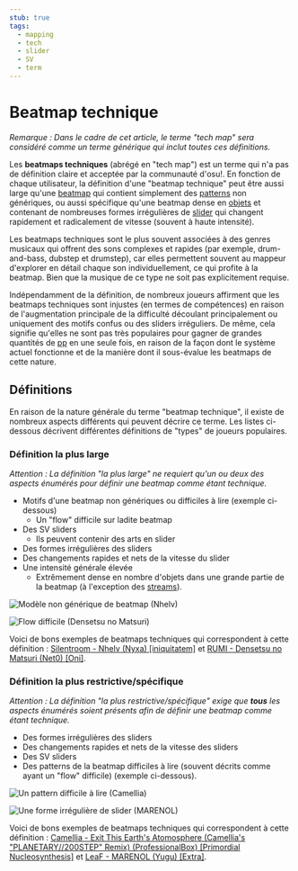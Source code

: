 ```yaml
---
stub: true
tags:
  - mapping
  - tech
  - slider
  - SV
  - term
---
```


# Beatmap technique

*Remarque : Dans le cadre de cet article, le terme "tech map" sera considéré comme un terme générique qui inclut toutes ces définitions.*

Les **beatmaps techniques** (abrégé en "tech map") est un terme qui n'a pas de définition claire et acceptée par la communauté d'osu!. En fonction de chaque utilisateur, la définition d'une "beatmap technique" peut être aussi large qu'une [beatmap](/wiki/Beatmap) qui contient simplement des [patterns](/wiki/Beatmap/Pattern) non génériques, ou aussi spécifique qu'une beatmap dense en [objets](/wiki/Hit_object) et contenant de nombreuses formes irrégulières de [slider](/wiki/Hit_object/Slider) qui changent rapidement et radicalement de vitesse (souvent à haute intensité).

Les beatmaps techniques sont le plus souvent associées à des genres musicaux qui offrent des sons complexes et rapides (par exemple, drum-and-bass, dubstep et drumstep), car elles permettent souvent au mappeur d'explorer en détail chaque son individuellement, ce qui profite à la beatmap. Bien que la musique de ce type ne soit pas explicitement requise.

Indépendamment de la définition, de nombreux joueurs affirment que les beatmaps techniques sont injustes (en termes de compétences) en raison de l'augmentation principale de la difficulté découlant principalement ou uniquement des motifs confus ou des sliders irréguliers. De même, cela signifie qu'elles ne sont pas très populaires pour gagner de grandes quantités de [pp](/wiki/Performance_points) en une seule fois, en raison de la façon dont le système actuel fonctionne et de la manière dont il sous-évalue les beatmaps de cette nature.

## Définitions

En raison de la nature générale du terme "beatmap technique", il existe de nombreux aspects différents qui peuvent décrire ce terme. Les listes ci-dessous décrivent différentes définitions de "types" de joueurs populaires.

### Définition la plus large

*Attention : La définition "la plus large" ne requiert qu'un ou deux des aspects énumérés pour définir une beatmap comme étant technique.*

- Motifs d'une beatmap non génériques ou difficiles à lire (exemple ci-dessous)
  - Un "flow" difficile sur ladite beatmap
- Des SV sliders
  - Ils peuvent contenir des arts en slider
- Des formes irrégulières des sliders
- Des changements rapides et nets de la vitesse du slider
- Une intensité générale élevée
  - Extrêmement dense en nombre d'objets dans une grande partie de la beatmap (à l'exception des [streams](/wiki/Beatmap/Pattern/Stream)).

![Modèle non générique de beatmap (Nhelv)](img/nongeneric_beatmap_pattern.jpg "Modèle non générique de beatmap")

![Flow difficile (Densetsu no Matsuri)](img/beatmap_hard_flow.jpg "Modèle de beatmap avec un flow difficile")

Voici de bons exemples de beatmaps techniques qui correspondent à cette définition : [Silentroom - Nhelv (Nyxa) \[iniquitatem\]](https://osu.ppy.sh/beatmapsets/917915#osu/2009432) et [RUMI - Densetsu no Matsuri (Net0) \[Oni\]](https://osu.ppy.sh/beatmapsets/781683#osu/1641637).

### Définition la plus restrictive/spécifique

*Attention : La définition "la plus restrictive/spécifique" exige que **tous** les aspects énumérés soient présents afin de définir une beatmap comme étant technique.*

- Des formes irrégulières des sliders
- Des changements rapides et nets de la vitesse des sliders
- Des SV sliders
- Des patterns de la beatmap difficiles à lire (souvent décrits comme ayant un "flow" difficile) (exemple ci-dessous).

![Un pattern difficile à lire (Camellia)](img/difficult_to_read_beatmap.jpg "Un pattern difficile à lire")

![Une forme irrégulière de slider (MARENOL)](img/irregular_slider.jpg "Une forme irrégulière de slider (SV slider)")

Voici de bons exemples de beatmaps techniques qui correspondent à cette définition : [Camellia - Exit This Earth's Atomosphere (Camellia's "PLANETARY//200STEP" Remix) (ProfessionalBox) \[Primordial Nucleosynthesis\]](https://osu.ppy.sh/beatmapsets/855677#osu/1787848) et [LeaF - MARENOL (Yugu) \[Extra\]](https://osu.ppy.sh/beatmapsets/1136149#osu/2404722).
